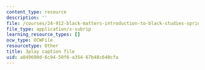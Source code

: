 ```yaml
---
content_type: resource
description: ''
file: /courses/24-912-black-matters-introduction-to-black-studies-spring-2017/a049690d6c9450f6a35467b48c640cfa_5iD590uppi8.vtt
file_type: application/x-subrip
learning_resource_types: []
ocw_type: OCWFile
resourcetype: Other
title: 3play caption file
uid: a049690d-6c94-50f6-a354-67b48c640cfa
---
```

